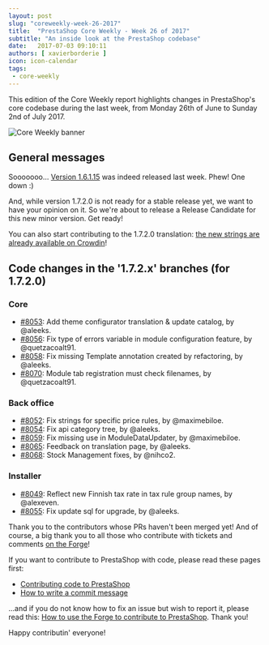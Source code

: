 ```yaml
---
layout: post
slug: "coreweekly-week-26-2017"
title:  "PrestaShop Core Weekly - Week 26 of 2017"
subtitle: "An inside look at the PrestaShop codebase"
date:   2017-07-03 09:10:11
authors: [ xavierborderie ]
icon: icon-calendar
tags:
 - core-weekly
---
```


This edition of the Core Weekly report highlights changes in PrestaShop's core codebase during the last week, from Monday 26th of June to Sunday 2nd of July 2017.

![Core Weekly banner](/assets/images/2017/04/core_weekly_banner.jpg)


## General messages

Sooooooo... [Version 1.6.1.15](http://build.prestashop.com/news/prestashop-1-6-1-15-maintenance-release/) was indeed released last week. Phew! One down :)

And, while version 1.7.2.0 is not ready for a stable release yet, we want to have your opinion on it. So we're about to release a Release Candidate for this new minor version. Get ready!

You can also start contributing to the 1.7.2.0 translation: [the new strings are already available on Crowdin](http://build.prestashop.com/news/172-Translations-update/)!


## Code changes in the '1.7.2.x' branches (for 1.7.2.0)

### Core

* [#8053](https://github.com/PrestaShop/PrestaShop/pull/8053): Add theme configurator translation & update catalog, by @aleeks.
* [#8056](https://github.com/PrestaShop/PrestaShop/pull/8056): Fix type of errors variable in module configuration feature, by @quetzacoalt91.
* [#8058](https://github.com/PrestaShop/PrestaShop/pull/8058): Fix missing Template annotation created by refactoring, by @aleeks.
* [#8070](https://github.com/PrestaShop/PrestaShop/pull/8070): Module tab registration must check filenames, by @quetzacoalt91.


### Back office

* [#8052](https://github.com/PrestaShop/PrestaShop/pull/8052): Fix strings for specific price rules, by @maximebiloe.
* [#8054](https://github.com/PrestaShop/PrestaShop/pull/8054): Fix api category tree, by @aleeks.
* [#8059](https://github.com/PrestaShop/PrestaShop/pull/8059): Fix missing use in ModuleDataUpdater, by @maximebiloe.
* [#8065](https://github.com/PrestaShop/PrestaShop/pull/8065): Feedback on translation page, by @aleeks.
* [#8068](https://github.com/PrestaShop/PrestaShop/pull/8068): Stock Management fixes, by @nihco2.


### Installer

* [#8049](https://github.com/PrestaShop/PrestaShop/pull/8049): Reflect new Finnish tax rate in tax rule group names, by @alexeven.
* [#8055](https://github.com/PrestaShop/PrestaShop/pull/8055): Fix update sql for upgrade, by @aleeks.


Thank you to the contributors whose PRs haven't been merged yet! And of course, a big thank you to all those who contribute with tickets and comments [on the Forge](http://forge.prestashop.com/)!

If you want to contribute to PrestaShop with code, please read these pages first:

 * [Contributing code to PrestaShop](http://doc.prestashop.com/display/PS16/Contributing+code+to+PrestaShop)
 * [How to write a commit message](http://doc.prestashop.com/display/PS16/How+to+write+a+commit+message)

...and if you do not know how to fix an issue but wish to report it, please read this: [How to use the Forge to contribute to PrestaShop](http://doc.prestashop.com/display/PS16/How+to+use+the+Forge+to+contribute+to+PrestaShop). Thank you!

Happy contributin' everyone!

